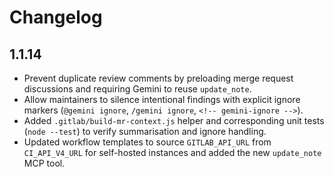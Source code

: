 # Changelog

## 1.1.14
- Prevent duplicate review comments by preloading merge request discussions and requiring Gemini to reuse `update_note`.
- Allow maintainers to silence intentional findings with explicit ignore markers (`@gemini ignore`, `/gemini ignore`, `<!-- gemini-ignore -->`).
- Added `.gitlab/build-mr-context.js` helper and corresponding unit tests (`node --test`) to verify summarisation and ignore handling.
- Updated workflow templates to source `GITLAB_API_URL` from `CI_API_V4_URL` for self-hosted instances and added the new `update_note` MCP tool.
